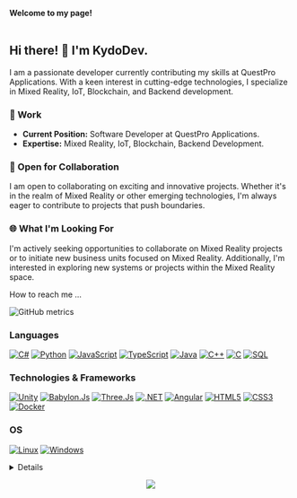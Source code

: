 <!---
KydoDev/KydoDev is a ✨ special ✨ repository because its `README.md` (this file) appears on your GitHub profile.
You can click the Preview link to take a look at your changes.
--->



<p>
    <b>Welcome to my page!</b><br><br>
    
## Hi there! 👋 I'm KydoDev.

I am a passionate developer currently contributing my skills at QuestPro Applications. With a keen interest in cutting-edge technologies, I specialize in Mixed Reality, IoT, Blockchain, and Backend development.

### 💼 Work

- **Current Position:** Software Developer at QuestPro Applications.
- **Expertise:** Mixed Reality, IoT, Blockchain, Backend Development.

### 🚀 Open for Collaboration

I am open to collaborating on exciting and innovative projects. Whether it's in the realm of Mixed Reality or other emerging technologies, I'm always eager to contribute to projects that push boundaries.

### 🌐 What I'm Looking For

I'm actively seeking opportunities to collaborate on Mixed Reality projects or to initiate new business units focused on Mixed Reality. Additionally, I'm interested in exploring new systems or projects within the Mixed Reality space.

How to reach me ...

</p>

![GitHub metrics](https://metrics.lecoq.io/KydoDev)  

### Languages
[![C#](https://img.shields.io/badge/csharp-black?style=for-the-badge&logo=csharp)](https://github.com/kydodev)
[![Python](https://img.shields.io/badge/python-black?style=for-the-badge&logo=python)](https://github.com/kydodev)
[![JavaScript](https://img.shields.io/badge/javascript-black?style=for-the-badge&logo=javascript)](https://github.com/kydodev)
[![TypeScript](https://img.shields.io/badge/typescript-black?style=for-the-badge&logo=typescript)](https://github.com/kydodev)
[![Java](https://img.shields.io/badge/java-black?style=for-the-badge&logo=openjdk)](https://github.com/kydodev)
[![C++](https://img.shields.io/badge/c++-black?style=for-the-badge&logo=cplusplus)](https://github.com/kydodev)
[![C](https://img.shields.io/badge/c-black?style=for-the-badge&logo=c)](https://github.com/kydodev)
[![SQL](https://img.shields.io/badge/sql-black?style=for-the-badge&logo=mysql)](https://github.com/kydodev)



### Technologies & Frameworks
[![Unity](https://img.shields.io/badge/unity-black?style=for-the-badge&logo=unity)](https://github.com/kydodev)
[![Babylon.Js](https://img.shields.io/badge/babylonjs-black?style=for-the-badge&logo=babylonjs)](https://github.com/kydodev)
[![Three.Js](https://img.shields.io/badge/three.js-black?style=for-the-badge&logo=three.js)](https://github.com/kydodev)
[![.NET](https://img.shields.io/badge/.NET-black?style=for-the-badge&logo=.NET)](https://github.com/kydodev)
[![Angular](https://img.shields.io/badge/angular-black?style=for-the-badge&logo=angular)](https://github.com/kydodev)
[![HTML5](https://img.shields.io/badge/html5-black?style=for-the-badge&logo=html5)](https://hub.docker.com/u/kydodev)
[![CSS3](https://img.shields.io/badge/css3-black?style=for-the-badge&logo=css3)](https://hub.docker.com/u/kydodev)
[![Docker](https://img.shields.io/badge/docker-black?style=for-the-badge&logo=docker)](https://hub.docker.com/u/kydodev)

### OS
[![Linux](https://img.shields.io/badge/linux-black?style=for-the-badge&logo=Linux)](https://github.com/kydodev)
[![Windows](https://img.shields.io/badge/Windows-black?style=for-the-badge&logo=Windows)](https://github.com/kydodev)

<details>



<p align="center">
  <a href="https://github.com/kydodev">
    <img src="http://github-profile-summary-cards.vercel.app/api/cards/profile-details?username=kydodev&theme=transparent" />
  </a>
  <a href="https://github.com/kydodev">
    <img src="https://github-readme-streak-stats.herokuapp.com/?user=kydodev&hide_border=true&card_width=338&theme=transparent" />
  </a>
  <a href="https://github.com/kydodev">
    <img src="http://github-profile-summary-cards.vercel.app/api/cards/stats?username=kydodev&theme=transparent" />
  </a>
  <a href="https://github.com/kydodev">
    <img src="https://github-readme-stats.vercel.app/api/top-langs/?username=kydodev&langs_count=10&exclude_repo=&hide=jupyter%20notebook,vim%20script,cmake,makefile,batchfile,emacs%20lisp,css,html&layout=default&card_width=699&hide_border=true&theme=transparent" />
  </a>
</p>
</details>

<p align="center">
  <a href="https://github.com/kydodev">
    <img src="https://komarev.com/ghpvc/?username=kydodev&color=blue&style=flat)" />
  </a>
</p>
